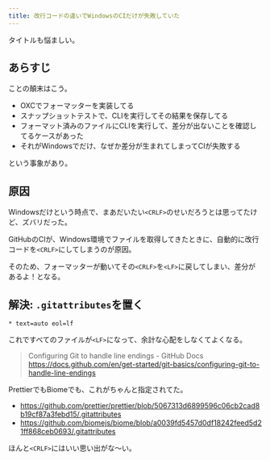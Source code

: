 ```yaml
---
title: 改行コードの違いでWindowsのCIだけが失敗していた
---
```


タイトルも悩ましい。

## あらすじ

ことの顛末はこう。

- OXCでフォーマッターを実装してる
- スナップショットテストで、CLIを実行してその結果を保存してる
- フォーマット済みのファイルにCLIを実行して、差分が出ないことを確認してるケースがあった
- それがWindowsでだけ、なぜか差分が生まれてしまってCIが失敗する

という事象があり。

## 原因

Windowsだけという時点で、まあだいたい`<CRLF>`のせいだろうとは思ってたけど、ズバリだった。

GitHubのCIが、Windows環境でファイルを取得してきたときに、自動的に改行コードを`<CRLF>`にしてしまうのが原因。

そのため、フォーマッターが動いてその`<CRLF>`を`<LF>`に戻してしまい、差分があるよ！となる。

## 解決: `.gitattributes`を置く

```
* text=auto eol=lf
```

これですべてのファイルが`<LF>`になって、余計な心配をしなくてよくなる。

> Configuring Git to handle line endings - GitHub Docs
> https://docs.github.com/en/get-started/git-basics/configuring-git-to-handle-line-endings

PrettierでもBiomeでも、これがちゃんと指定されてた。

- https://github.com/prettier/prettier/blob/5067313d6899596c06cb2cad8b19cf87a3febd15/.gitattributes
- https://github.com/biomejs/biome/blob/a0039fd5457d0df18242feed5d21ff868ceb0693/.gitattributes

ほんと`<CRLF>`にはいい思い出がな〜い。
